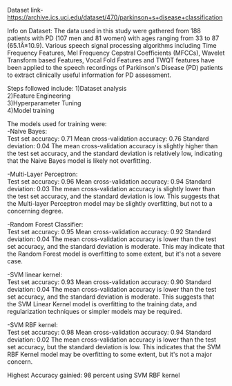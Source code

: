 Dataset link- https://archive.ics.uci.edu/dataset/470/parkinson+s+disease+classification

Info on Dataset:
The data used in this study were gathered from 188 patients with PD (107 men and 81 women) with ages ranging from 33 to 87 (65.1Â±10.9).
Various speech signal processing algorithms including Time Frequency Features, Mel Frequency Cepstral Coefficients (MFCCs), Wavelet Transform based Features, Vocal Fold Features and TWQT features have been applied to the speech recordings of Parkinson's Disease (PD) patients to extract clinically useful information for PD assessment.

Steps followed include:
1)Dataset analysis\
2)Feature Engineering\
3)Hyperparameter Tuning\
4)Model training

The models used for training were:\
-Naive Bayes:\
    Test set accuracy: 0.71 Mean cross-validation accuracy: 0.76 Standard deviation: 0.04 The mean cross-validation accuracy is slightly higher than the test set accuracy, and the standard deviation is relatively low, indicating that the Naive Bayes model is likely not overfitting.

-Multi-Layer Perceptron:\
    Test set accuracy: 0.96 Mean cross-validation accuracy: 0.94 Standard deviation: 0.03 The mean cross-validation accuracy is slightly lower than the test set accuracy, and the standard deviation is low. This suggests that the Multi-layer Perceptron model may be slightly overfitting, but not to a concerning degree.

-Random Forest Classifier:\
    Test set accuracy: 0.95 Mean cross-validation accuracy: 0.92 Standard deviation: 0.04 The mean cross-validation accuracy is lower than the test set accuracy, and the standard deviation is moderate. This may indicate that the Random Forest model is overfitting to some extent, but it's not a severe case.

-SVM linear kernel:\
    Test set accuracy: 0.93 Mean cross-validation accuracy: 0.90 Standard deviation: 0.04 The mean cross-validation accuracy is lower than the test set accuracy, and the standard deviation is moderate. This suggests that the SVM Linear Kernel model is overfitting to the training data, and regularization techniques or simpler models may be required.

-SVM RBF kernel:\
    Test set accuracy: 0.98 Mean cross-validation accuracy: 0.94 Standard deviation: 0.02 The mean cross-validation accuracy is lower than the test set accuracy, but the standard deviation is low. This indicates that the SVM RBF Kernel model may be overfitting to some extent, but it's not a major concern.


Highest Accuracy gainied: 98 percent using SVM RBF kernel
